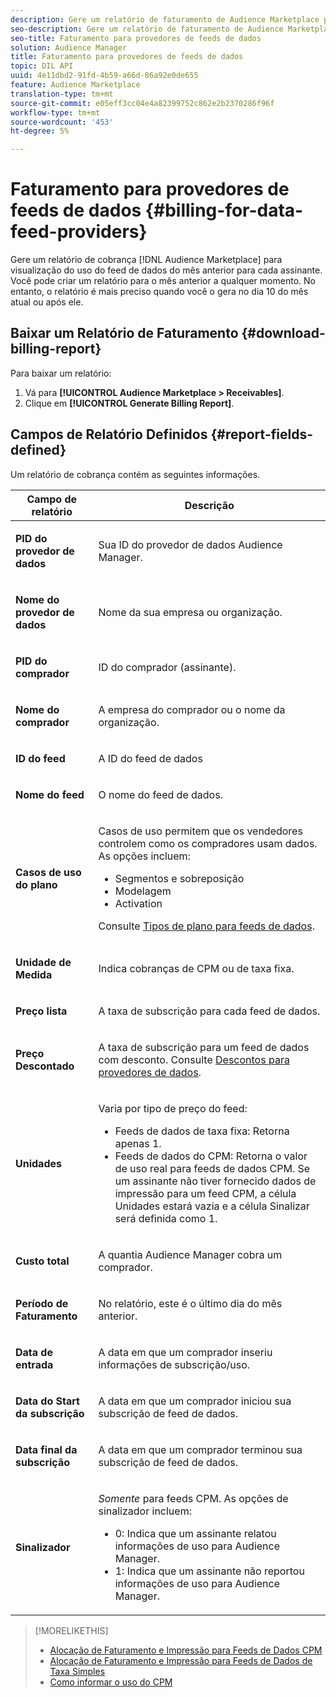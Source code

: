 ```yaml
---
description: Gere um relatório de faturamento de Audience Marketplace para o uso do feed de dados de visualização para o mês anterior para cada um dos assinantes. Você pode criar um relatório para o mês anterior a qualquer momento. No entanto, o relatório é mais preciso quando você o gera no dia 10 do mês atual ou após ele.
seo-description: Gere um relatório de faturamento de Audience Marketplace para o uso do feed de dados de visualização para o mês anterior para cada um dos assinantes. Você pode criar um relatório para o mês anterior a qualquer momento. No entanto, o relatório é mais preciso quando você o gera no dia 10 do mês atual ou após ele.
seo-title: Faturamento para provedores de feeds de dados
solution: Audience Manager
title: Faturamento para provedores de feeds de dados
topic: DIL API
uuid: 4e11dbd2-91fd-4b59-a66d-86a92e0de655
feature: Audience Marketplace
translation-type: tm+mt
source-git-commit: e05eff3cc04e4a82399752c862e2b2370286f96f
workflow-type: tm+mt
source-wordcount: '453'
ht-degree: 5%

---
```



# Faturamento para provedores de feeds de dados {#billing-for-data-feed-providers}

Gere um relatório de cobrança [!DNL Audience Marketplace] para visualização do uso do feed de dados do mês anterior para cada assinante. Você pode criar um relatório para o mês anterior a qualquer momento. No entanto, o relatório é mais preciso quando você o gera no dia 10 do mês atual ou após ele.

## Baixar um Relatório de Faturamento {#download-billing-report}

Para baixar um relatório:

1. Vá para **[!UICONTROL Audience Marketplace > Receivables]**.
1. Clique em **[!UICONTROL Generate Billing Report]**.

## Campos de Relatório Definidos {#report-fields-defined}

Um relatório de cobrança contém as seguintes informações.

<table id="table_B433D5059F6446068683E425B1D87520"> 
 <thead> 
  <tr> 
   <th colname="col1" class="entry"> Campo de relatório </th> 
   <th colname="col2" class="entry"> Descrição </th> 
  </tr> 
 </thead>
 <tbody> 
  <tr> 
   <td colname="col1"> <p><b><span class="uicontrol"> PID do provedor de dados</span></b> </p> </td> 
   <td colname="col2"> <p>Sua ID do provedor de dados <span class="keyword"> Audience Manager</span>. </p> </td> 
  </tr> 
  <tr> 
   <td colname="col1"> <p><b><span class="uicontrol"> Nome do provedor de dados</span></b> </p> </td> 
   <td colname="col2"> <p>Nome da sua empresa ou organização. </p> </td> 
  </tr> 
  <tr> 
   <td colname="col1"> <p><b><span class="uicontrol"> PID do comprador</span></b> </p> </td> 
   <td colname="col2"> <p>ID do comprador (assinante). </p> </td> 
  </tr> 
  <tr> 
   <td colname="col1"> <p><b><span class="uicontrol"> Nome do comprador</span></b> </p> </td> 
   <td colname="col2"> <p>A empresa do comprador ou o nome da organização. </p> </td> 
  </tr> 
  <tr> 
   <td colname="col1"> <p><b><span class="uicontrol"> ID do feed</span></b> </p> </td> 
   <td colname="col2"> <p>A ID do feed de dados </p> </td> 
  </tr> 
  <tr> 
   <td colname="col1"> <p><b><span class="uicontrol"> Nome do feed</span></b> </p> </td> 
   <td colname="col2"> <p>O nome do feed de dados. </p> </td> 
  </tr> 
  <tr> 
   <td colname="col1"> <p><b><span class="uicontrol"> Casos de uso do plano</span></b> </p> </td> 
   <td colname="col2"> <p>Casos de uso permitem que os vendedores controlem como os compradores usam dados. As opções incluem: </p> 
    <ul id="ul_8230A93B5DCE4C10B025D3C761F72CEF"> 
     <li id="li_3400C6475F6D43D7AF54D9A0ED9C09E0">Segmentos e sobreposição </li> 
     <li id="li_65DFEF1EA6C341ACB5B72FF629F10AFC">Modelagem </li> 
     <li id="li_B84935B93ADE4D299732CE7E099DF7B3">Activation </li> 
    </ul> <p>Consulte <a href="../../../features/audience-marketplace/marketplace-data-providers/marketplace-create-manage-feeds.md#plan-types"> Tipos de plano para feeds de dados</a>. </p> </td> 
  </tr> 
  <tr> 
   <td colname="col1"> <p><b><span class="uicontrol"> Unidade de Medida</span></b> </p> </td> 
   <td colname="col2"> <p>Indica cobranças de CPM ou de taxa fixa. </p> </td> 
  </tr> 
  <tr> 
   <td colname="col1"> <p><b><span class="uicontrol"> Preço lista</span></b> </p> </td> 
   <td colname="col2"> <p>A taxa de subscrição para cada feed de dados. </p> </td> 
  </tr> 
  <tr> 
   <td colname="col1"> <p><b><span class="uicontrol"> Preço Descontado</span></b> </p> </td> 
   <td colname="col2"> <p>A taxa de subscrição para um feed de dados com desconto. Consulte <a href="../../../features/audience-marketplace/marketplace-data-providers/marketplace-create-manage-feeds.md#discounts"> Descontos para provedores de dados</a>. </p> </td> 
  </tr> 
  <tr> 
   <td colname="col1"> <p><b><span class="uicontrol"> Unidades</span></b> </p> </td> 
   <td colname="col2"> <p>Varia por tipo de preço do feed: </p> 
    <ul id="ul_01550B436EEE4FBC8C9945E08E3CE2C6"> 
     <li id="li_C589F6A751AB407E853AC6F726A47F14">Feeds de dados de taxa fixa: Retorna apenas 1. </li> 
     <li id="li_F93F8AEB2D8C45BFA0305E7808AFF848">Feeds de dados do CPM: Retorna o valor de uso real para feeds de dados CPM. Se um assinante não tiver fornecido dados de impressão para um feed CPM, a célula Unidades estará vazia e a célula Sinalizar será definida como 1. </li> 
    </ul> </td> 
  </tr> 
  <tr> 
   <td colname="col1"> <p><b><span class="uicontrol"> Custo total</span></b> </p> </td> 
   <td colname="col2"> <p>A quantia <span class="keyword"> Audience Manager</span> cobra um comprador. </p> </td> 
  </tr> 
  <tr> 
   <td colname="col1"> <p><b><span class="uicontrol"> Período de Faturamento</span></b> </p> </td> 
   <td colname="col2"> <p> No relatório, este é o último dia do mês anterior. </p> </td> 
  </tr> 
  <tr> 
   <td colname="col1"> <p><b><span class="uicontrol"> Data de entrada</span></b> </p> </td> 
   <td colname="col2"> <p>A data em que um comprador inseriu informações de subscrição/uso. </p> </td> 
  </tr> 
  <tr> 
   <td colname="col1"> <p><b><span class="uicontrol"> Data do Start da subscrição</span></b> </p> </td> 
   <td colname="col2"> <p>A data em que um comprador iniciou sua subscrição de feed de dados. </p> </td> 
  </tr> 
  <tr> 
   <td colname="col1"> <p><b><span class="uicontrol"> Data final da subscrição</span></b> </p> </td> 
   <td colname="col2"> <p>A data em que um comprador terminou sua subscrição de feed de dados. </p> </td> 
  </tr> 
  <tr> 
   <td colname="col1"> <p><b><span class="uicontrol"> Sinalizador</span></b> </p> </td> 
   <td colname="col2"> <p> <i>Somente</i> para feeds CPM. As opções de sinalizador incluem: </p> 
    <ul id="ul_509BC73B754A43299F8D719AB0805ABD"> 
     <li id="li_AB35E33B68EC49A187495DF6B9D86563">0: Indica que um assinante relatou informações de uso para <span class="keyword"> Audience Manager</span>. </li> 
     <li id="li_2E4871B127A84EC586A9F3659F52D67E">1: Indica que um assinante não reportou informações de uso para <span class="keyword"> Audience Manager</span>. </li> 
    </ul> </td> 
  </tr> 
 </tbody> 
</table>

>[!MORELIKETHIS]
>
>* [Alocação de Faturamento e Impressão para Feeds de Dados CPM](../../../features/audience-marketplace/marketplace-data-buyers/marketplace-buyer-billing.md#cost-attribution)
>* [Alocação de Faturamento e Impressão para Feeds de Dados de Taxa Simples](../../../features/audience-marketplace/marketplace-data-buyers/marketplace-buyer-billing.md)
>* [Como informar o uso do CPM](../../../features/audience-marketplace/marketplace-data-buyers/marketplace-buyer-billing.md#report-cpm-usage)

